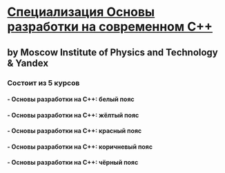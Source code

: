 # [Специализация Основы разработки на современном C++](https://www.coursera.org/specializations/c-plus-plus-modern-development/)
## by Moscow  Institute of Physics and Technology & Yandex

### Состоит из 5 курсов

#### - Основы разработки на C++: белый пояс
#### - Основы разработки на C++: жёлтый пояс
#### - Основы разработки на C++: красный пояс
#### - Основы разработки на C++: коричневый пояс
#### - Основы разработки на C++: чёрный пояс

<p>
    <a href="https://habrastorage.org/web/86b/774/1cd/86b7741cd7184769906f89ee93a20b87.jpg>
        <img src="https://github.com/VulpesCorsac/Coursera-Modern-C-plus-plus-development/blob/master/Logo.jpg">
    </a>
</p>
